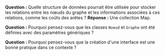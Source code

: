 
**Question :** Quelle structure de données pourrait être utilisée pour stocker les relations entre les nœuds du graphe et les informations associées à ces relations, comme les coûts des arêtes ?
**Réponse :** Une collection Map.

**Question :** Pourquoi pensez-vous que les classes `Noeud` et `Graphe` ont été définies avec des paramètres génériques ?

**Question :** Pourquoi pensez-vous que la création d'une interface est une bonne pratique dans ce contexte ?
